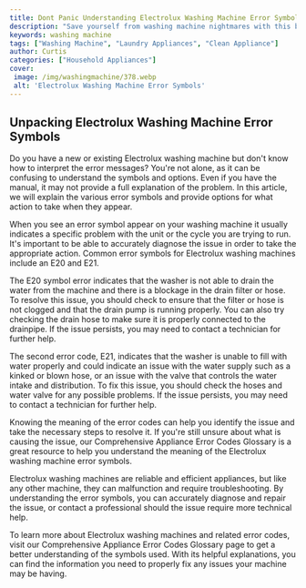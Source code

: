 ```yaml
---
title: Dont Panic Understanding Electrolux Washing Machine Error Symbols
description: "Save yourself from washing machine nightmares with this blog post Learn how to decode Electrolux washing machine error symbols and get your laundry done with ease"
keywords: washing machine
tags: ["Washing Machine", "Laundry Appliances", "Clean Appliance"]
author: Curtis
categories: ["Household Appliances"]
cover: 
 image: /img/washingmachine/378.webp
 alt: 'Electrolux Washing Machine Error Symbols'
---
```

## Unpacking Electrolux Washing Machine Error Symbols
Do you have a new or existing Electrolux washing machine but don't know how to interpret the error messages? You're not alone, as it can be confusing to understand the symbols and options. Even if you have the manual, it may not provide a full explanation of the problem. In this article, we will explain the various error symbols and provide options for what action to take when they appear.

When you see an error symbol appear on your washing machine it usually indicates a specific problem with the unit or the cycle you are trying to run. It's important to be able to accurately diagnose the issue in order to take the appropriate action. Common error symbols for Electrolux washing machines include an E20 and E21.

The E20 symbol error indicates that the washer is not able to drain the water from the machine and there is a blockage in the drain filter or hose. To resolve this issue, you should check to ensure that the filter or hose is not clogged and that the drain pump is running properly. You can also try checking the drain hose to make sure it is properly connected to the drainpipe. If the issue persists, you may need to contact a technician for further help.

The second error code, E21, indicates that the washer is unable to fill with water properly and could indicate an issue with the water supply such as a kinked or blown hose, or an issue with the valve that controls the water intake and distribution. To fix this issue, you should check the hoses and water valve for any possible problems. If the issue persists, you may need to contact a technician for further help.

Knowing the meaning of the error codes can help you identify the issue and take the necessary steps to resolve it. If you're still unsure about what is causing the issue, our Comprehensive Appliance Error Codes Glossary is a great resource to help you understand the meaning of the Electrolux washing machine error symbols.
 
Electrolux washing machines are reliable and efficient appliances, but like any other machine, they can malfunction and require troubleshooting. By understanding the error symbols, you can accurately diagnose and repair the issue, or contact a professional should the issue require more technical help. 

To learn more about Electrolux washing machines and related error codes, visit our Comprehensive Appliance Error Codes Glossary page to get a better understanding of the symbols used. With its helpful explanations, you can find the information you need to properly fix any issues your machine may be having.
